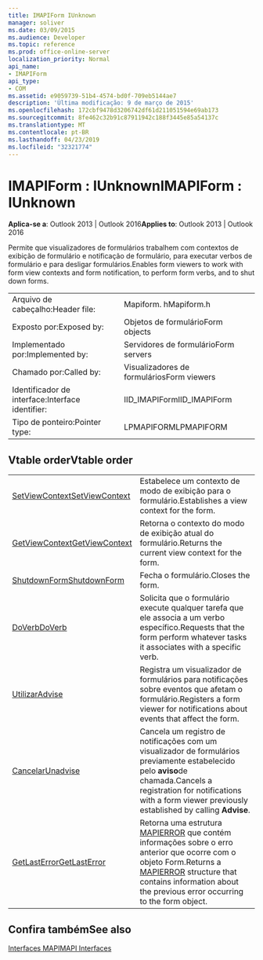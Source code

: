 ```yaml
---
title: IMAPIForm IUnknown
manager: soliver
ms.date: 03/09/2015
ms.audience: Developer
ms.topic: reference
ms.prod: office-online-server
localization_priority: Normal
api_name:
- IMAPIForm
api_type:
- COM
ms.assetid: e9059739-51b4-4574-bd0f-709eb5144ae7
description: 'Última modificação: 9 de março de 2015'
ms.openlocfilehash: 172cbf9478d3206742df61d211051594e69ab173
ms.sourcegitcommit: 8fe462c32b91c87911942c188f3445e85a54137c
ms.translationtype: MT
ms.contentlocale: pt-BR
ms.lasthandoff: 04/23/2019
ms.locfileid: "32321774"
---
```

# <a name="imapiform--iunknown"></a><span data-ttu-id="f414b-103">IMAPIForm : IUnknown</span><span class="sxs-lookup"><span data-stu-id="f414b-103">IMAPIForm : IUnknown</span></span>

  
  
<span data-ttu-id="f414b-104">**Aplica-se a**: Outlook 2013 | Outlook 2016</span><span class="sxs-lookup"><span data-stu-id="f414b-104">**Applies to**: Outlook 2013 | Outlook 2016</span></span> 
  
<span data-ttu-id="f414b-105">Permite que visualizadores de formulários trabalhem com contextos de exibição de formulário e notificação de formulário, para executar verbos de formulário e para desligar formulários.</span><span class="sxs-lookup"><span data-stu-id="f414b-105">Enables form viewers to work with form view contexts and form notification, to perform form verbs, and to shut down forms.</span></span>
  
|||
|:-----|:-----|
|<span data-ttu-id="f414b-106">Arquivo de cabeçalho:</span><span class="sxs-lookup"><span data-stu-id="f414b-106">Header file:</span></span>  <br/> |<span data-ttu-id="f414b-107">Mapiform. h</span><span class="sxs-lookup"><span data-stu-id="f414b-107">Mapiform.h</span></span>  <br/> |
|<span data-ttu-id="f414b-108">Exposto por:</span><span class="sxs-lookup"><span data-stu-id="f414b-108">Exposed by:</span></span>  <br/> |<span data-ttu-id="f414b-109">Objetos de formulário</span><span class="sxs-lookup"><span data-stu-id="f414b-109">Form objects</span></span>  <br/> |
|<span data-ttu-id="f414b-110">Implementado por:</span><span class="sxs-lookup"><span data-stu-id="f414b-110">Implemented by:</span></span>  <br/> |<span data-ttu-id="f414b-111">Servidores de formulário</span><span class="sxs-lookup"><span data-stu-id="f414b-111">Form servers</span></span>  <br/> |
|<span data-ttu-id="f414b-112">Chamado por:</span><span class="sxs-lookup"><span data-stu-id="f414b-112">Called by:</span></span>  <br/> |<span data-ttu-id="f414b-113">Visualizadores de formulários</span><span class="sxs-lookup"><span data-stu-id="f414b-113">Form viewers</span></span>  <br/> |
|<span data-ttu-id="f414b-114">Identificador de interface:</span><span class="sxs-lookup"><span data-stu-id="f414b-114">Interface identifier:</span></span>  <br/> |<span data-ttu-id="f414b-115">IID_IMAPIForm</span><span class="sxs-lookup"><span data-stu-id="f414b-115">IID_IMAPIForm</span></span>  <br/> |
|<span data-ttu-id="f414b-116">Tipo de ponteiro:</span><span class="sxs-lookup"><span data-stu-id="f414b-116">Pointer type:</span></span>  <br/> |<span data-ttu-id="f414b-117">LPMAPIFORM</span><span class="sxs-lookup"><span data-stu-id="f414b-117">LPMAPIFORM</span></span>  <br/> |
   
## <a name="vtable-order"></a><span data-ttu-id="f414b-118">Vtable order</span><span class="sxs-lookup"><span data-stu-id="f414b-118">Vtable order</span></span>

|||
|:-----|:-----|
|[<span data-ttu-id="f414b-119">SetViewContext</span><span class="sxs-lookup"><span data-stu-id="f414b-119">SetViewContext</span></span>](imapiform-setviewcontext.md) <br/> |<span data-ttu-id="f414b-120">Estabelece um contexto de modo de exibição para o formulário.</span><span class="sxs-lookup"><span data-stu-id="f414b-120">Establishes a view context for the form.</span></span>  <br/> |
|[<span data-ttu-id="f414b-121">GetViewContext</span><span class="sxs-lookup"><span data-stu-id="f414b-121">GetViewContext</span></span>](imapiform-getviewcontext.md) <br/> |<span data-ttu-id="f414b-122">Retorna o contexto do modo de exibição atual do formulário.</span><span class="sxs-lookup"><span data-stu-id="f414b-122">Returns the current view context for the form.</span></span>  <br/> |
|[<span data-ttu-id="f414b-123">ShutdownForm</span><span class="sxs-lookup"><span data-stu-id="f414b-123">ShutdownForm</span></span>](imapiform-shutdownform.md) <br/> |<span data-ttu-id="f414b-124">Fecha o formulário.</span><span class="sxs-lookup"><span data-stu-id="f414b-124">Closes the form.</span></span>  <br/> |
|[<span data-ttu-id="f414b-125">DoVerb</span><span class="sxs-lookup"><span data-stu-id="f414b-125">DoVerb</span></span>](imapiform-doverb.md) <br/> |<span data-ttu-id="f414b-126">Solicita que o formulário execute qualquer tarefa que ele associa a um verbo específico.</span><span class="sxs-lookup"><span data-stu-id="f414b-126">Requests that the form perform whatever tasks it associates with a specific verb.</span></span>  <br/> |
|[<span data-ttu-id="f414b-127">Utilizar</span><span class="sxs-lookup"><span data-stu-id="f414b-127">Advise</span></span>](imapiform-advise.md) <br/> |<span data-ttu-id="f414b-128">Registra um visualizador de formulários para notificações sobre eventos que afetam o formulário.</span><span class="sxs-lookup"><span data-stu-id="f414b-128">Registers a form viewer for notifications about events that affect the form.</span></span>  <br/> |
|[<span data-ttu-id="f414b-129">Cancelar</span><span class="sxs-lookup"><span data-stu-id="f414b-129">Unadvise</span></span>](imapiform-unadvise.md) <br/> |<span data-ttu-id="f414b-130">Cancela um registro de notificações com um visualizador de formulários previamente estabelecido pelo **aviso**de chamada.</span><span class="sxs-lookup"><span data-stu-id="f414b-130">Cancels a registration for notifications with a form viewer previously established by calling **Advise**.</span></span>  <br/> |
|[<span data-ttu-id="f414b-131">GetLastError</span><span class="sxs-lookup"><span data-stu-id="f414b-131">GetLastError</span></span>](imapiform-getlasterror.md) <br/> |<span data-ttu-id="f414b-132">Retorna uma estrutura [MAPIERROR](mapierror.md) que contém informações sobre o erro anterior que ocorre com o objeto Form.</span><span class="sxs-lookup"><span data-stu-id="f414b-132">Returns a [MAPIERROR](mapierror.md) structure that contains information about the previous error occurring to the form object.</span></span>  <br/> |
   
## <a name="see-also"></a><span data-ttu-id="f414b-133">Confira também</span><span class="sxs-lookup"><span data-stu-id="f414b-133">See also</span></span>



[<span data-ttu-id="f414b-134">Interfaces MAPI</span><span class="sxs-lookup"><span data-stu-id="f414b-134">MAPI Interfaces</span></span>](mapi-interfaces.md)


